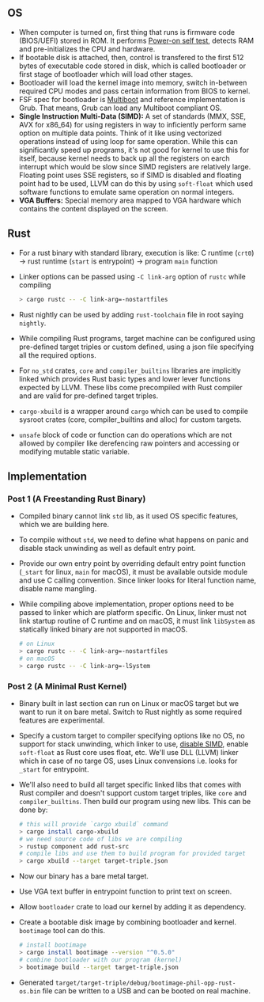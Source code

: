 ## OS

- When computer is turned on, first thing that runs is firmware code
  (BIOS/UEFI) stored in ROM. It performs [Power-on self test][0],
  detects RAM and pre-initializes the CPU and hardware.
- If bootable disk is attached, then, control is transfered to the
  first 512 bytes of executable code stored in disk, which is called
  bootloader or first stage of bootloader which will load other
  stages.
- Bootloader will load the kernel image into memory, switch in-between
  required CPU modes and pass certain information from BIOS to kernel.
- FSF spec for bootloader is [Multiboot][1] and reference
  implementation is Grub. That means, Grub can load any Multiboot
  compliant OS.
- **Single Instruction Multi-Data (SIMD):** A set of standards (MMX,
  SSE, AVX for x86_64) for using registers in way to inficiently
  perform same option on multiple data points. Think of it like using
  vectorized operations instead of using loop for same
  operation. While this can significantly speed up programs, it's not
  good for kernel to use this for itself, because kernel needs to back
  up all the registers on earch interrupt which would be slow since
  SIMD registers are relatively large. Floating point uses SSE
  registers, so if SIMD is disabled and floating point had to be used,
  LLVM can do this by using `soft-float` which used software functions
  to emulate same operation on normal integers.
- **VGA Buffers:** Special memory area mapped to VGA hardware which
  contains the content displayed on the screen.

## Rust

- For a rust binary with standard library, execution is like:
  C runtime (`crt0`) -> rust runtime (`start` is entrypoint) -> program `main` function
- Linker options can be passed using `-C link-arg` option of `rustc`
  while compiling

  ```bash
  > cargo rustc -- -C link-arg=-nostartfiles
  ```

- Rust nightly can be used by adding `rust-toolchain` file in root
  saying `nightly`.
- While compiling Rust programs, target machine can be configured
  using pre-defined target triples or custom defined, using a json
  file specifying all the required options.
- For `no_std` crates, `core` and `compiler_builtins` libraries are
  implicitly linked which provides Rust basic types and lower lever
  functions expected by LLVM. These libs come precompiled with Rust
  compiler and are valid for pre-defined target triples.
- `cargo-xbuild` is a wrapper around `cargo` which can be used to
  compile sysroot crates (core, compiler_builtins and alloc) for
  custom targets.
- `unsafe` block of code or function can do operations which are not
  allowed by compiler like derefencing raw pointers and accessing or
  modifying mutable static variable.

## Implementation

### Post 1 (A Freestanding Rust Binary)

- Compiled binary cannot link `std` lib, as it used OS specific
  features, which we are building here.
- To compile without `std`, we need to define what happens on panic
  and disable stack unwinding as well as default entry point.
- Provide our own entry point by overriding default entry point function
  (`_start` for linux, `main` for macOS), it must be available outside
  module and use C calling convention. Since linker looks for literal
  function name, disable name mangling.
- While compiling above implementation, proper options need to be
  passed to linker which are platform specific. On Linux, linker must
  not link startup routine of C runtime and on macOS, it must link
  `libSystem` as statically linked binary are not supported in macOS.

  ```bash
  # on Linux
  > cargo rustc -- -C link-arg=-nostartfiles
  # on macOS
  > cargo rustc -- -C link-arg=-lSystem
  ```

### Post 2 (A Minimal Rust Kernel)

- Binary built in last section can run on Linux or macOS target but we
  want to run it on bare metal. Switch to Rust nightly as some
  required features are experimental.
- Specify a custom target to compiler specifying options like no OS,
  no support for stack unwinding, which linker to use, [disable
  SIMD][2], enable `soft-float` as Rust core uses float, etc. We'll
  use DLL (LLVM) linker which in case of no targe OS, uses Linux
  convensions i.e. looks for `_start` for entrypoint.
- We'll also need to build all target specific linked libs that comes
  with Rust compiler and doesn't support custom target triples, like
  `core` and `compiler_builtins`. Then build our program using new
  libs. This can be done by:

  ```bash
  # this will provide `cargo xbuild` command
  > cargo install cargo-xbuild
  # we need source code of libs we are compiling
  > rustup component add rust-src
  # compile libs and use them to build program for provided target
  > cargo xbuild --target target-triple.json
  ```

- Now our binary has a bare metal target.
- Use VGA text buffer in entrypoint function to print text on screen.
- Allow `bootloader` crate to load our kernel by adding it as dependency.
- Create a bootable disk image by combining bootloader and
  kernel. `bootimage` tool can do this.

  ```bash
  # install bootimage
  > cargo install bootimage --version "^0.5.0"
  # combine bootloader with our program (kernel)
  > bootimage build --target target-triple.json
  ```

- Generated
  `target/target-triple/debug/bootimage-phil-opp-rust-os.bin` file can
  be written to a USB and can be booted on real machine.


[0]: https://en.wikipedia.org/wiki/Power-on_self-test
[1]: https://wiki.osdev.org/Multiboot
[2]: #os
